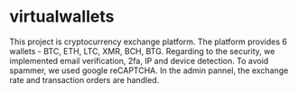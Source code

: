 # virtualwallets
This project is cryptocurrency exchange platform.
The platform provides 6 wallets - BTC, ETH, LTC, XMR, BCH, BTG.
Regarding to the security, we implemented email verification, 2fa, IP and device detection.
To avoid spammer, we used google reCAPTCHA.
In the admin pannel, the exchange rate and transaction orders are handled.
